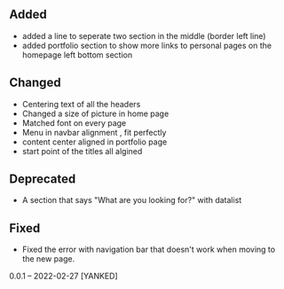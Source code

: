 ## Added
- added a line to seperate two section in the middle (border left line)
- added portfolio section to show more links to personal pages on the homepage left bottom section 

## Changed
- Centering text of all the headers 
- Changed a size of picture in home page
- Matched font on every page
- Menu in navbar alignment , fit perfectly
- content center aligned in portfolio page
- start point of the titles all algined

## Deprecated 
- A section that says "What are you looking for?" with datalist

## Fixed

- Fixed the error with navigation bar that doesn't work when moving to the new page.


 0.0.1 – 2022-02-27 [YANKED]
